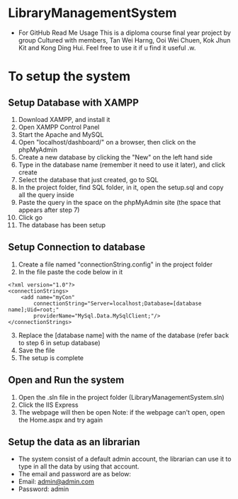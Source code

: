 # LibraryManagementSystem

- For GitHub Read Me Usage
This is a diploma course final year project by group Cultured with members, Tan Wei Harng, Ooi Wei Chuen, Kok Jhun Kit and Kong Ding Hui.
Feel free to use it if u find it useful .w.

# To setup the system
## Setup Database with XAMPP
1. Download XAMPP, and install it
2. Open XAMPP Control Panel
3. Start the Apache and MySQL
4. Open "localhost/dashboard/" on a browser, then click on the phpMyAdmin
5. Create a new database by clicking the "New" on the left hand side
6. Type in the database name (remember it need to use it later), and click create
7. Select the database that just created, go to SQL
8. In the project folder, find SQL folder, in it, open the setup.sql and copy all the query inside
9. Paste the query in the space on the phpMyAdmin site (the space that appears after step 7)
10. Click go
11. The database has been setup

## Setup Connection to database
1. Create a file named "connectionString.config" in the project folder
2. In the file paste the code below in it
```
<?xml version="1.0"?>
<connectionStrings>
	<add name="myCon"
		connectionString="Server=localhost;Database=[database name];Uid=root;"
		providerName="MySql.Data.MySqlClient;"/>
</connectionStrings>
```
3. Replace the [database name] with the name of the database (refer back to step 6 in setup database)
4. Save the file
5. The setup is complete

## Open and Run the system
1. Open the .sln file in the project folder (LibraryManagementSystem.sln)
2. Click the IIS Express
3. The webpage will then be open
Note: if the webpage can't open, open the Home.aspx and try again

## Setup the data as an librarian
- The system consist of a default admin account, the librarian can use it to type in all the data by using that account.
- The email and password are as below:
- Email: admin@admin.com
- Password: admin
